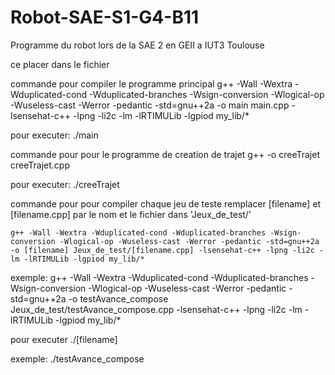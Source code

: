 # Robot-SAE-S1-G4-B11
Programme du robot lors de la SAE 2 en GEII a IUT3 Toulouse


ce placer dans le fichier



commande pour compiler le programme principal
g++ -Wall -Wextra -Wduplicated-cond -Wduplicated-branches -Wsign-conversion -Wlogical-op -Wuseless-cast -Werror -pedantic -std=gnu++2a -o main main.cpp -lsensehat-c++ -lpng -li2c -lm -lRTIMULib -lgpiod my_lib/*

pour executer:
./main



commande pour pour le programme de creation de trajet
g++ -o creeTrajet creeTrajet.cpp

pour executer:
./creeTrajet


commande pour pour compiler chaque jeu de teste
remplacer [filename] et [filename.cpp] par le nom et le fichier dans 'Jeux_de_test/'

~~~
g++ -Wall -Wextra -Wduplicated-cond -Wduplicated-branches -Wsign-conversion -Wlogical-op -Wuseless-cast -Werror -pedantic -std=gnu++2a -o [filename] Jeux_de_test/[filename.cpp] -lsensehat-c++ -lpng -li2c -lm -lRTIMULib -lgpiod my_lib/*
~~~

exemple:
g++ -Wall -Wextra -Wduplicated-cond -Wduplicated-branches -Wsign-conversion -Wlogical-op -Wuseless-cast -Werror -pedantic -std=gnu++2a -o testAvance_compose Jeux_de_test/testAvance_compose.cpp -lsensehat-c++ -lpng -li2c -lm -lRTIMULib -lgpiod my_lib/*

pour executer ./[filename]

exemple:
./testAvance_compose


